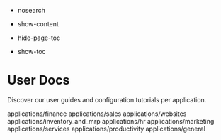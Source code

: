   - nosearch

  - show-content

  - hide-page-toc

  - show-toc

# User Docs

Discover our user guides and configuration tutorials per application.

<div class="toctree" data-maxdepth="2">

applications/finance applications/sales applications/websites
applications/inventory\_and\_mrp applications/hr applications/marketing
applications/services applications/productivity applications/general

</div>
